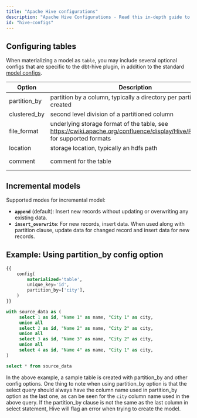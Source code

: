 ```yaml
---
title: "Apache Hive configurations"
description: "Apache Hive Configurations - Read this in-depth guide to learn about configurations in dbt."
id: "hive-configs"
---
```


## Configuring tables

When materializing a model as `table`, you may include several optional configs that are specific to the dbt-hive plugin, in addition to the standard [model configs](/reference/model-configs).

| Option  | Description                                        | Required?               | Example                  |
|---------|----------------------------------------------------|-------------------------|--------------------------|
| partition_by | partition by a column, typically a directory per partition is created | No | partition_by=['name'] |
| clustered_by | second level division of a partitioned column  | No | clustered_by=['age'] |
| file_format | underlying storage format of the table, see https://cwiki.apache.org/confluence/display/Hive/FileFormats for supported formats | No | file_format='PARQUET' |
| location | storage location, typically an hdfs path | No | LOCATION='/user/etl/destination' |
| comment | comment for the table | No | comment='this is the cleanest model' |

## Incremental models

Supported modes for incremental model:
 - **`append`** (default): Insert new records without updating or overwriting any existing data.
 - **`insert_overwrite`**: For new records, insert data. When used along with partition clause, update data for changed record and insert data for new records. 

## Example: Using partition_by config option

<File name='hive_partition_by.sql'>

```sql
{{
    config(
        materialized='table',
        unique_key='id',
        partition_by=['city'],
    )
}}

with source_data as (
     select 1 as id, "Name 1" as name, "City 1" as city,
     union all
     select 2 as id, "Name 2" as name, "City 2" as city,
     union all
     select 3 as id, "Name 3" as name, "City 2" as city,
     union all
     select 4 as id, "Name 4" as name, "City 1" as city,
)

select * from source_data
```

</File>

In the above example, a sample table is created with partition_by and other config options. One thing to note when using partition_by option is that the select query should always have the column name used in partition_by option as the last one, as can be seen for the ```city``` column name used in the above query. If the partition_by clause is not the same as the last column in select statement, Hive will flag an error when trying to create the model.
